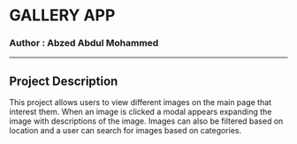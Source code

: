 # GALLERY APP

### Author : Abzed Abdul Mohammed

*****

## Project Description

This project allows users to view different images on the main page that interest them. When an image is clicked a modal appears expanding the image with descriptions of the image. Images can also be filtered based on location and a user can search for images based on categories.